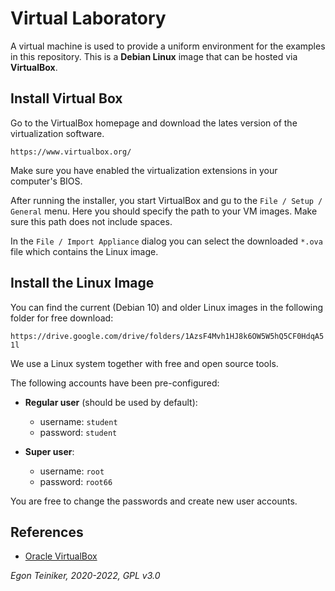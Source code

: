 # Virtual Laboratory

A virtual machine is used to provide a uniform environment for the examples in this repository. 
This is a **Debian Linux** image that can be hosted via **VirtualBox**.

## Install Virtual Box

Go to the VirtualBox homepage and download the lates version of the virtualization software.

`https://www.virtualbox.org/`

Make sure you have enabled the virtualization extensions in your computer's BIOS.

After running the installer, you start VirtualBox and gu to the `File / Setup / General` menu.
Here you should specify the path to your VM images. Make sure this path does not include spaces.

In the `File / Import Appliance` dialog you can select the downloaded `*.ova` file which contains the
Linux image.


## Install the Linux Image

You can find the current (Debian 10) and older Linux images in the following folder for 
free download:

`https://drive.google.com/drive/folders/1AzsF4Mvh1HJ8k6OW5W5hQ5CF0HdqA51l`

We use a Linux system together with free and open source tools.

The following accounts have been pre-configured:

* **Regular user** (should be used by default): 
    * username: `student` 
    * password: `student`

* **Super user**: 
    * username: `root`
    * password: `root66`

You are free to change the passwords and create new user accounts.

## References
* [Oracle VirtualBox](https://www.virtualbox.org/)


*Egon Teiniker, 2020-2022, GPL v3.0*